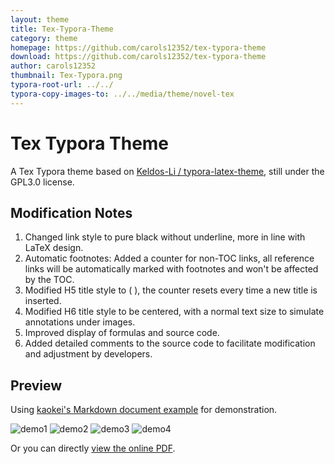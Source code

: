 ```yaml
---
layout: theme
title: Tex-Typora-Theme
category: theme
homepage: https://github.com/carols12352/tex-typora-theme
download: https://github.com/carols12352/tex-typora-theme
author: carols12352
thumbnail: Tex-Typora.png
typora-root-url: ../../
typora-copy-images-to: ../../media/theme/novel-tex
---
```

# Tex Typora Theme
A Tex Typora theme based on [Keldos-Li / typora-latex-theme](https://github.com/Keldos-Li/typora-latex-theme/), still under the GPL3.0 license.

## Modification Notes

1. Changed link style to pure black without underline, more in line with LaTeX design.
2. Automatic footnotes: Added a counter for non-TOC links, all reference links will be automatically marked with footnotes and won't be affected by the TOC.
3. Modified H5 title style to ( ), the counter resets every time a new title is inserted.
4. Modified H6 title style to be centered, with a normal text size to simulate annotations under images.
5. Improved display of formulas and source code.
6. Added detailed comments to the source code to facilitate modification and adjustment by developers.
## Preview
Using [kaokei's Markdown document example](https://github.com/kaokei/kaokei.github.io/blob/docs/docs/_posts/markdown%E7%A4%BA%E4%BE%8B%E6%96%87%E7%AB%A0.md) for demonstration.

![demo1](https://github.com/carols12352/tex-typora-theme/blob/main/.assets/demo1.png)
![demo2](https://github.com/carols12352/tex-typora-theme/blob/main/.assets/demo2.png)
![demo3](https://github.com/carols12352/tex-typora-theme/blob/main/.assets/demo3.png)
![demo4](https://github.com/carols12352/tex-typora-theme/blob/main/.assets/demo4.png)

Or you can directly [view the online PDF](https://github.com/carols12352/tex-typora-theme/blob/main/.assets/demo.pdf).
